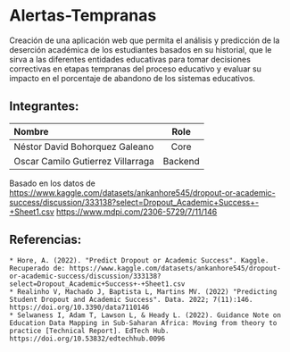 # Alertas-Tempranas
Creación de una aplicación web que permita el análisis y predicción de la deserción académica de los estudiantes basados en su historial, que le sirva a las diferentes entidades educativas para tomar decisiones correctivas en etapas tempranas del proceso educativo y evaluar su impacto en el porcentaje de abandono de los sistemas educativos.
## Integrantes:

| Nombre | Role |
|:----------|:----------:|
|Néstor David Bohorquez Galeano | Core |
|Oscar Camilo Gutierrez Villarraga | Backend |

Basado en los datos de https://www.kaggle.com/datasets/ankanhore545/dropout-or-academic-success/discussion/333138?select=Dropout_Academic+Success+-+Sheet1.csv
https://www.mdpi.com/2306-5729/7/11/146

## Referencias:
    * Hore, A. (2022). "Predict Dropout or Academic Success". Kaggle. Recuperado de: https://www.kaggle.com/datasets/ankanhore545/dropout-or-academic-success/discussion/333138?select=Dropout_Academic+Success+-+Sheet1.csv
    * Realinho V, Machado J, Baptista L, Martins MV. (2022) "Predicting Student Dropout and Academic Success". Data. 2022; 7(11):146. https://doi.org/10.3390/data7110146
    * Selwaness I, Adam T, Lawson L, & Heady L. (2022). Guidance Note on Education Data Mapping in Sub-Saharan Africa: Moving from theory to practice [Technical Report]. EdTech Hub. https://doi.org/10.53832/edtechhub.0096
